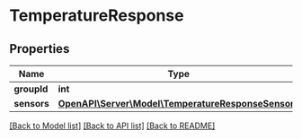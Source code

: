 # TemperatureResponse

## Properties
Name | Type | Description | Notes
------------ | ------------- | ------------- | -------------
**groupId** | **int** |  | [optional] 
**sensors** | [**OpenAPI\Server\Model\TemperatureResponseSensors**](TemperatureResponseSensors.md) |  | [optional] 

[[Back to Model list]](../README.md#documentation-for-models) [[Back to API list]](../README.md#documentation-for-api-endpoints) [[Back to README]](../README.md)


